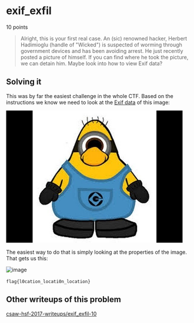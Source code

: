 # exif_exfil
10 points
>Alright, this is your first real case.
>An (sic) renowned hacker, Herbert Hadimioglu (handle of "Wicked") is suspected of worming through government devices and has been avoiding arrest.
>He just recently posted a picture of himself. If you can find where he took the picture, we can detain him.
>Maybe look into how to view Exif data?

## Solving it

This was by far the easiest challenge in the whole CTF.
Based on the instructions we know we need to look at the [Exif data](https://en.wikipedia.org/wiki/Exif) of this image:

![image](https://github.com/DigiBrkr/csaw_hsf_qualifier_2017_Exif_Exfil_10/blob/master/exif_exfil.jpg?raw=true)

The easiest way to do that is simply looking at the properties of the image.
That gets us this:

![image](https://github.com/DigiBrkr/csaw_hsf_qualifier_2017_Herbert_10/blob/master/Screenshot.PNG?raw=true)

`flag{l0cation_locati0n_location}`

## Other writeups of this problem

[csaw-hsf-2017-writeups/exif_exfil-10](https://github.com/ecx86/csaw-hsf-2017-writeups/tree/master/exif_exfil-10)

